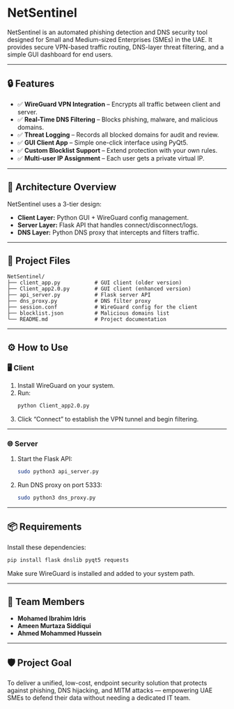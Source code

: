 # NetSentinel

NetSentinel is an automated phishing detection and DNS security tool designed for Small and Medium-sized Enterprises (SMEs) in the UAE. It provides secure VPN-based traffic routing, DNS-layer threat filtering, and a simple GUI dashboard for end users.

---

## 🔒 Features

- ✅ **WireGuard VPN Integration** – Encrypts all traffic between client and server.
- ✅ **Real-Time DNS Filtering** – Blocks phishing, malware, and malicious domains.
- ✅ **Threat Logging** – Records all blocked domains for audit and review.
- ✅ **GUI Client App** – Simple one-click interface using PyQt5.
- ✅ **Custom Blocklist Support** – Extend protection with your own rules.
- ✅ **Multi-user IP Assignment** – Each user gets a private virtual IP.

---

## 🧱 Architecture Overview

NetSentinel uses a 3-tier design:

- **Client Layer:** Python GUI + WireGuard config management.
- **Server Layer:** Flask API that handles connect/disconnect/logs.
- **DNS Layer:** Python DNS proxy that intercepts and filters traffic.

---

## 📁 Project Files

```
NetSentinel/
├── client_app.py           # GUI client (older version)
├── Client_app2.0.py        # GUI client (enhanced version)
├── api_server.py           # Flask server API
├── dns_proxy.py            # DNS filter proxy
├── session.conf            # WireGuard config for the client
├── blocklist.json          # Malicious domains list
└── README.md               # Project documentation
```

---

## ⚙️ How to Use

### 🖥 Client

1. Install WireGuard on your system.
2. Run:
   ```bash
   python Client_app2.0.py
   ```
3. Click “Connect” to establish the VPN tunnel and begin filtering.

---

### 🌐 Server

1. Start the Flask API:
   ```bash
   sudo python3 api_server.py
   ```

2. Run DNS proxy on port 5333:
   ```bash
   sudo python3 dns_proxy.py
   ```

---

## 📦 Requirements

Install these dependencies:

```bash
pip install flask dnslib pyqt5 requests
```

Make sure WireGuard is installed and added to your system path.

---

## 👥 Team Members

- **Mohamed Ibrahim Idris**
- **Ameen Murtaza Siddiqui**
- **Ahmed Mohammed Hussein**

---

## 🛡️ Project Goal

To deliver a unified, low-cost, endpoint security solution that protects against phishing, DNS hijacking, and MITM attacks — empowering UAE SMEs to defend their data without needing a dedicated IT team.
